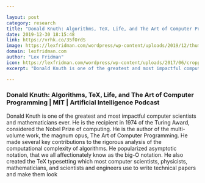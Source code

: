 ```yaml
---

layout: post
category: research
title: "Donald Knuth: Algorithms, TeX, Life, and The Art of Computer Programming"
date: 2019-12-30 18:15:48
link: https://vrhk.co/35fOrdS
image: https://lexfridman.com/wordpress/wp-content/uploads/2019/12/thumb_donald_knuth.png
domain: lexfridman.com
author: "Lex Fridman"
icon: https://lexfridman.com/wordpress/wp-content/uploads/2017/06/cropped-lex-favicon-4-1-180x180.png
excerpt: "Donald Knuth is one of the greatest and most impactful computer scientists and mathematicians ever. He is the recipient in 1974 of the Turing Award, considered the Nobel Prize of computing. He is the author of the multi-volume work, the magnum opus, The Art of Computer Programming. He made several key contributions to the rigorous analysis of the computational complexity of algorithms. He popularized asymptotic notation, that we all affectionately know as the big-O notation. He also created the TeX typesetting which most computer scientists, physicists, mathematicians, and scientists and engineers use to write technical papers and make them look"

---
```


### Donald Knuth: Algorithms, TeX, Life, and The Art of Computer Programming | MIT | Artificial Intelligence Podcast

Donald Knuth is one of the greatest and most impactful computer scientists and mathematicians ever. He is the recipient in 1974 of the Turing Award, considered the Nobel Prize of computing. He is the author of the multi-volume work, the magnum opus, The Art of Computer Programming. He made several key contributions to the rigorous analysis of the computational complexity of algorithms. He popularized asymptotic notation, that we all affectionately know as the big-O notation. He also created the TeX typesetting which most computer scientists, physicists, mathematicians, and scientists and engineers use to write technical papers and make them look